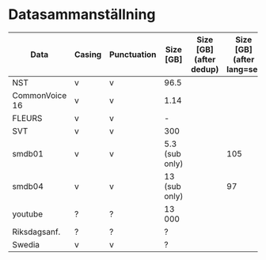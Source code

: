 # Datasammanställning

| Data           | Casing      | Punctuation    | Size [GB]      | Size [GB] (after dedup) | Size [GB] (after lang=se) |  Duration [h] | Duration [h] (after dedup) | Duration [h] (after lang=se) | format   |
| -------------- | ----------- |--------------  | -------------- | ------------------------|-------------------------- | ------------- | -------------------------- | ---------------------------- | -------- |
| NST            | v           | v              | 96.5           |                         |                           | -             |                            |                              | HF       |
| CommonVoice 16 | v           | v              | 1.14           |                         |                           | 46            |                            |                              | HF       |
| FLEURS         | v           | v              | -              |                         |                           | 12            |                            |                              | HF       |
| SVT            | v           | v              | 300            |                         |                           | 1500          |                            |                              | pipeline |
| smdb01         | v           | v              | 5.3 (sub only) |                         |         105               | 44 000        |          8475 / 2          |          752                 | pipeline |
| smdb04         | v           | v              | 13 (sub only)  |                         |          97               | 126 000       |          8475 / 2          |          672                 | pipeline |
| youtube        | ?           | ?              | 13 000         |                         |                           | 6000          |                            |                              | pipeline |
| Riksdagsanf.   | ?           | ?              | ?              |                         |                           | 5000          |                            |                              | pipeline |
| Swedia         | v           | v              | ?              |                         |                           | 144           |                            |                              | pipeline |
